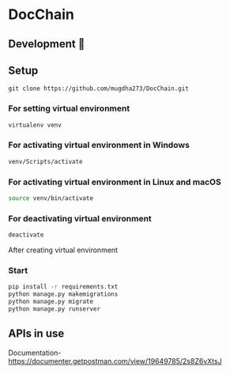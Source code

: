 # DocChain

## Development 🔧

## Setup

```
git clone https://github.com/mugdha273/DocChain.git
```

### For setting virtual environment

```sh
virtualenv venv
```

### For activating virtual environment in Windows

```sh
venv/Scripts/activate
```

### For activating virtual environment in Linux and macOS

```sh
source venv/bin/activate
```

### For deactivating virtual environment
```sh
deactivate
```
After creating virtual environment

### Start

```sh
pip install -r requirements.txt
python manage.py makemigrations
python manage.py migrate
python manage.py runserver
```

## APIs in use
Documentation- https://documenter.getpostman.com/view/19649785/2s8Z6vXtsJ